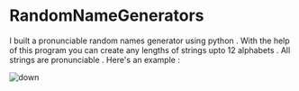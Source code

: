 # RandomNameGenerators

I built a pronunciable random names generator using python .
With the help of this program you can create any lengths of strings upto 12 alphabets .
All strings are pronunciable .
Here's an example :

![down](https://image.ibb.co/kSBXF7/Screen_Shot_2018_03_09_at_12_56_44_PM.png)
